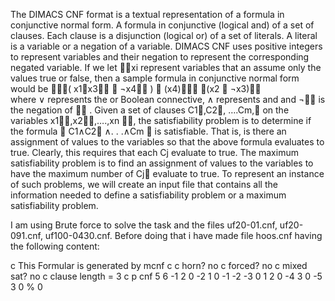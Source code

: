 The DIMACS CNF format is a textual representation of a formula in conjunctive normal form. A
formula in conjunctive (logical and) of a set of clauses. Each clause is a disjunction (logical or) of
a set of literals. A literal is a variable or a negation of a variable. DIMACS CNF uses positive
integers to represent variables and their negation to represent the corresponding negated
variable.
If we let xi represent variables that an assume only the values true or false, then a sample formula
in conjunctive normal form would be
( x1∨x3 ∨ ¬x4	) ∧ (x4)	 ∧(x2 ∨ ¬x3)	
where ∨ represents the or Boolean connective, ∧ represents and and ¬ is the negation of  .
Given a set of clauses C1,C2, ….Cm, on the variables x1,x2,….,xn , the satisfiability problem is to
determine if the formula
 C1∧C2 ∧. . .∧Cm 

is satisfiable. That is, is there an assignment of values to the variables so that the above formula
evaluates to true. Clearly, this requires that each Cj evaluate to true.
The maximum satisfiability problem is to find an assignment of values to the variables to have the
maximum number of Cj evaluate to true. To represent an instance of such problems, we will
create an input file that contains all the information needed to define a satisfiability problem or a
maximum satisfiability problem.

I am using Brute force to solve the task and the files uf20-01.cnf, uf20-091.cnf, uf100-0430.cnf. 
Before doing that i have made file hoos.cnf having the following content:

c This Formular is generated by mcnf
c
c horn? no
c forced? no
c mixed sat? no
c clause length = 3
c
p cnf 5 6
-1 2 0
-2 1 0
-1 -2 -3 0
1 2 0
-4 3 0
-5 3 0
%
0
